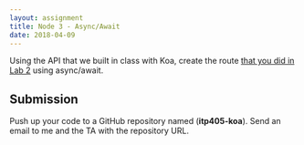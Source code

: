 ```yaml
---
layout: assignment
title: Node 3 - Async/Await
date: 2018-04-09
---
```


Using the API that we built in class with Koa, create the route [that you did in Lab 2](/teaching/2018/labs/node2) using async/await.

## Submission

Push up your code to a GitHub repository named (__itp405-koa__). Send an email to me and the TA with the repository URL.

